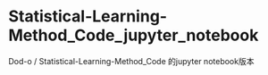 # Statistical-Learning-Method_Code_jupyter_notebook
 Dod-o / Statistical-Learning-Method_Code 的jupyter notebook版本

